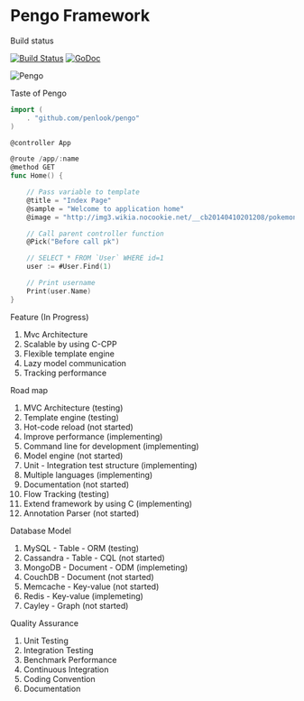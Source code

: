 # Pengo Framework

Build status

[![Build Status](https://travis-ci.org/penlook/pengo.svg)](https://travis-ci.org/penlook/pengo)
[![GoDoc](https://godoc.org/github.com/penlook/pengo?status.svg)](https://godoc.org/github.com/penlook/pengo)

![Pengo](http://s16.postimg.org/g7no9g5k5/Capture.png)

Taste of Pengo

```go
import (
	. "github.com/penlook/pengo"
)

@controller App

@route /app/:name
@method GET
func Home() {

	// Pass variable to template
	@title = "Index Page"
	@sample = "Welcome to application home"
	@image = "http://img3.wikia.nocookie.net/__cb20140410201208/pokemon/images/e/ef/025Pikachu_SSB4.png"

	// Call parent controller function
	@Pick("Before call pk")

	// SELECT * FROM `User` WHERE id=1
	user := #User.Find(1)

	// Print username
	Print(user.Name)
}
```

Feature (In Progress)

1. Mvc Architecture
2. Scalable by using C-CPP
3. Flexible template engine
4. Lazy model communication
5. Tracking performance

Road map

1. MVC Architecture (testing)
2. Template engine (testing)
3. Hot-code reload (not started)
4. Improve performance (implementing)
5. Command line for development (implementing)
6. Model engine (not started)
7. Unit - Integration test structure (implementing)
8. Multiple languages (implementing)
9. Documentation (not started)
10. Flow Tracking (testing)
11. Extend framework by using C (implementing)
12. Annotation Parser (not started)

Database Model

1. MySQL      -   Table      - ORM  (testing)
2. Cassandra  -   Table      - CQL  (not started)
3. MongoDB    -   Document   - ODM  (implemeting)
4. CouchDB    -   Document          (not started)
5. Memcache   -   Key-value         (not started)
4. Redis      -   Key-value         (implemeting)
5. Cayley     -   Graph             (not started)

Quality Assurance

1. Unit Testing
2. Integration Testing
3. Benchmark Performance
2. Continuous Integration
3. Coding Convention
4. Documentation


